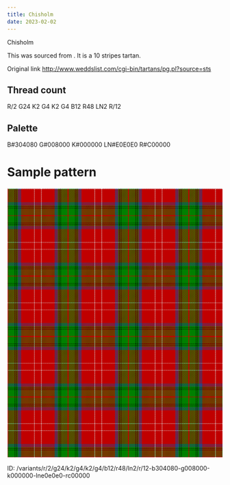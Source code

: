 ```yaml
---
title: Chisholm
date: 2023-02-02
---
```

Chisholm

This was sourced from <no value>.  It is a 10 stripes tartan.

Original link http://www.weddslist.com/cgi-bin/tartans/pg.pl?source=sts

## Thread count
R/2 G24 K2 G4 K2 G4 B12 R48 LN2 R/12

## Palette
B#304080 G#008000 K#000000 LN#E0E0E0 R#C00000

# Sample pattern

![Tartan detail](tartan.png "R/2 G24 K2 G4 K2 G4 B12 R48 LN2 R/12 tartan")

ID: /variants/r/2/g24/k2/g4/k2/g4/b12/r48/ln2/r/12-b304080-g008000-k000000-lne0e0e0-rc00000